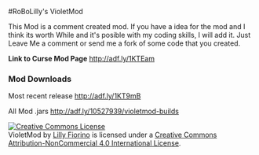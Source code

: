 #RoBoLilly's VioletMod

This Mod is a comment created mod. If you have a idea for the mod and I think its worth While and it's posible with my coding
skills, I will add it. Just Leave Me a comment or send me a fork of some code that you created.

**Link to Curse Mod Page**
http://adf.ly/1KTEam

### Mod Downloads
Most recent release
http://adf.ly/1KT9mB

All Mod .jars
http://adf.ly/10527939/violetmod-builds

<a rel="license" href="http://creativecommons.org/licenses/by-nc/4.0/"><img alt="Creative Commons License" style="border-width:0" src="https://i.creativecommons.org/l/by-nc/4.0/88x31.png" /></a><br /><span xmlns:dct="http://purl.org/dc/terms/" property="dct:title">VioletMod</span> by <a xmlns:cc="http://creativecommons.org/ns#" href="http://www.wantedred.com" property="cc:attributionName" rel="cc:attributionURL">Lilly Fiorino</a> is licensed under a <a rel="license" href="http://creativecommons.org/licenses/by-nc/4.0/">Creative Commons Attribution-NonCommercial 4.0 International License</a>.
